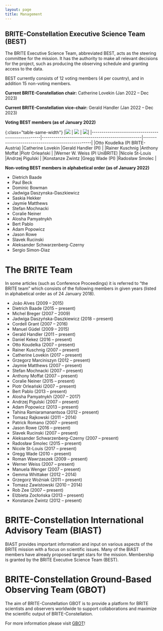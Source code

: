```yaml
---
layout: page
title: Management
---
```


## BRITE-Constellation Executive Science Team (BEST)

The BRITE Executive Science Team, abbreviated BEST, acts as the steering
committee for the mission. It has the authority to make all relevant
decisions for the project, such as producing the observing schedule and
granting access to the data.

BEST currently consists of 12 voting members (4 per country), and in addition 15 non-voting members.

**Current BRITE-Constellation chair:** Catherine Lovekin (Jan 2022 – Dec 2023)

**Current BRITE-Constellation vice-chair:** Gerald Handler (Jan 2022 – Dec 2023)

**Voting BEST members (as of January 2022)**

{:class="table-same-width"}
|<img src="{{ site.baseurl }}/img/flag-of-Austria.png"  class="ImageBorder" /> | <img src="{{ site.url }}/img/flag-of-Canada.png" class="ImageBorder"/> | <img src="{{ site.url }}/img/flag-of-Poland.png" class="ImageBorder"/>|
|----------------------------------------------------|---------------------------------------------------|---------------------------------------------------|
|Otto Koudelka (PI BRITE-Austria)                    |Catherine Lovekin                                     |Gerald Handler (PI)                                |
|Rainer Kuschnig                                     |Anthony Moffat                                         |Piotr Orleański                                    |
|Werner W. Weiss (PI UniBRITE)                       |Nicole St-Louis                                    |Andrzej Pigulski                                   |
|Konstanze Zwintz                                    |Gregg Wade (PI)                                    |Radosław Smolec                                    |



**Non-voting BEST members in alphabetical order (as of January 2022)**
- Dietrich Baade
- Paul Beck
- Dominic Bowman
- Jadwiga Daszynska-Daszkiewicz
- Saskia Hekker
- Jaymie Matthews
- Stefan Mochnacki
- Coralie Neiner
- Alosha Pamyatnykh
- Bert Pablo
- Adam Popowicz
- Jason Rowe
- Slavek Rucinski
- Aleksander Schwarzenberg-Czerny
- Sergio Simon-Diaz

# The BRITE Team
In some articles (such as Conference Proceedings) it is referred to “the BRITE team” which consists of the following members in given years (listed in alphabetical order as of 24 January 2018).

- João Alves (2009 – 2015)
- Dietrich Baade (2015 – present)
- Michel Breger (2007 – 2009)
- Jadwiga Daszyńska-Daszkiewicz (2018 – present)
- Cordell Grant (2007 – 2016)
- Manuel Güdel (2009 – 2015)
- Gerald Handler (2011 – present)
- Daniel Kekez (2016 – present)
- Otto Koudelka (2007 – present)
- Rainer Kuschnig (2007 – present)
- Catherine Lovekin (2017 – present)
- Grzegorz Marciniszyn (2012 – present)
- Jaymie Matthews (2007 – present)
- Stefan Mochnacki (2007 – present)
- Anthony Moffat (2007 – present)
- Coralie Neiner (2015 – present)
- Piotr Orleański (2007 – present)
- Bert Pablo (2013 – present)
- Alosha Pamyatnykh (2007 – 2017)
- Andrzej Pigulski (2007 – present)
- Adam Popowicz (2013 – present)
- Tahina Ramiaramanantsoa (2012 – present)
- Tomasz Rajkowski (2011 – 2014)
- Patrick Romano (2007 – present)
- Jason Rowe (2016 – present)
- Slavek Rucinski (2007 – present)
- Aleksander Schwarzenberg-Czerny (2007 – present)
- Radosław Smolec (2015 – present)
- Nicole St-Louis (2017 – present)
- Gregg Wade (2010 – present)
- Roman Wawrzaszek (2009 – present)
- Werner Weiss (2007 – present)
- Manuela Wenger (2007 – present)
- Gemma Whittaker (2012 – 2014)
- Grzegorz Woźniak (2011 – present)
- Tomasz Zawistowski (2010 – 2014)
- Rob Zee (2007 – present)
- Elżbieta Zocłońska (2013 – present)
- Konstanze Zwintz (2012 – present)

# BRITE-Constellation International Advisory Team (BIAST)
BIAST provides important information and input on various aspects of the BRITE mission with a focus on scientific issues. Many of the BIAST members have already proposed target stars for the mission. Membership is granted by the BRITE Executive Science Team (BEST).


# BRITE-Constellation Ground-Based Observing Team (GBOT)
The aim of BRITE-Constellation GBOT is to provide a platform for BRITE scientists and observers worldwide to support collaborations and maximize the scientific output of BRITE-Constellation.

For more information please visit [GBOT](https://www.univie.ac.at/brite-constellation/index.php/?page_id=300)!
